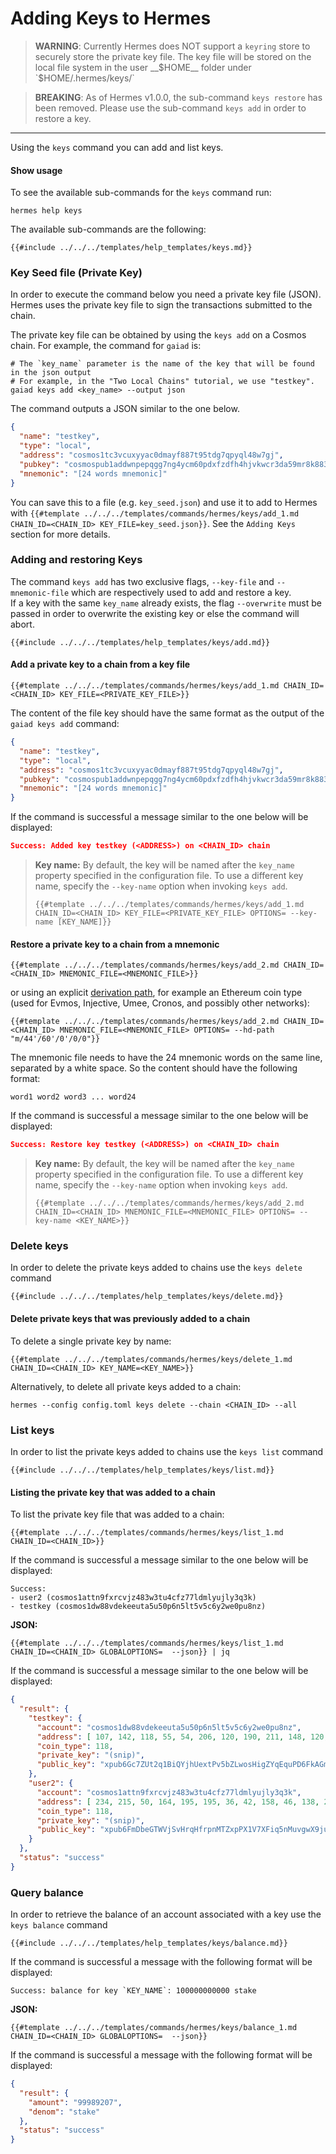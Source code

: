 # Adding Keys to Hermes

> __WARNING__: Currently Hermes does NOT support a `keyring` store to securely
> store the private key file. The key file will be stored on the local file system
> in the user __$HOME__ folder under `$HOME/.hermes/keys/`

> __BREAKING__: As of Hermes v1.0.0, the sub-command `keys restore` has been removed.
> Please use the sub-command `keys add` in order to restore a key.

---

Using the `keys` command you can add and list keys. 

#### Show usage

To see the available sub-commands for the `keys` command run:

```shell
hermes help keys
```

The available sub-commands are the following:

```shell
{{#include ../../../templates/help_templates/keys.md}}
```

### Key Seed file (Private Key)

In order to execute the command below you need a private key file (JSON). Hermes uses the private key file to sign the transactions submitted to the chain.

The private key file can be obtained by using the `keys add` on a Cosmos chain. For example, the command for `gaiad` is:

```shell
# The `key_name` parameter is the name of the key that will be found in the json output
# For example, in the "Two Local Chains" tutorial, we use "testkey".
gaiad keys add <key_name> --output json
```

The command outputs a JSON similar to the one below. 

```json
{
  "name": "testkey",
  "type": "local",
  "address": "cosmos1tc3vcuxyyac0dmayf887t95tdg7qpyql48w7gj",
  "pubkey": "cosmospub1addwnpepqgg7ng4ycm60pdxfzdfh4hjvkwcr3da59mr8k883vsstx60ruv7kur4525u",
  "mnemonic": "[24 words mnemonic]"
}
```

You can save this to a file (e.g. `key_seed.json`) and use it to add to Hermes with `{{#template ../../../templates/commands/hermes/keys/add_1.md CHAIN_ID=<CHAIN_ID> KEY_FILE=key_seed.json}}`. See the `Adding Keys` section for more details.

### Adding and restoring Keys

The command `keys add` has two exclusive flags, `--key-file` and `--mnemonic-file` which are respectively used to add and restore a key.  
If a key with the same `key_name` already exists, the flag `--overwrite` must be passed in order to overwrite the existing key or else the command will abort.

```shell
{{#include ../../../templates/help_templates/keys/add.md}}
```

#### Add a private key to a chain from a key file

```shell
{{#template ../../../templates/commands/hermes/keys/add_1.md CHAIN_ID=<CHAIN_ID> KEY_FILE=<PRIVATE_KEY_FILE>}}
```

The content of the file key should have the same format as the output of the `gaiad keys add` command:

```json
{
  "name": "testkey",
  "type": "local",
  "address": "cosmos1tc3vcuxyyac0dmayf887t95tdg7qpyql48w7gj",
  "pubkey": "cosmospub1addwnpepqgg7ng4ycm60pdxfzdfh4hjvkwcr3da59mr8k883vsstx60ruv7kur4525u",
  "mnemonic": "[24 words mnemonic]"
}
```

If the command is successful a message similar to the one below will be displayed:

```json
Success: Added key testkey (<ADDRESS>) on <CHAIN_ID> chain
```

> **Key name:**
> By default, the key will be named after the `key_name` property specified in the configuration file.
> To use a different key name, specify the `--key-name` option when invoking `keys add`.
>
> ```
> {{#template ../../../templates/commands/hermes/keys/add_1.md CHAIN_ID=<CHAIN_ID> KEY_FILE=<PRIVATE_KEY_FILE> OPTIONS= --key-name [KEY_NAME]}}
> ```

#### Restore a private key to a chain from a mnemonic

```shell
{{#template ../../../templates/commands/hermes/keys/add_2.md CHAIN_ID=<CHAIN_ID> MNEMONIC_FILE=<MNEMONIC_FILE>}}
```

or using an explicit [derivation path](https://github.com/satoshilabs/slips/blob/master/slip-0044.md), for example
an Ethereum coin type (used for Evmos, Injective, Umee, Cronos, and
possibly other networks):

```shell
{{#template ../../../templates/commands/hermes/keys/add_2.md CHAIN_ID=<CHAIN_ID> MNEMONIC_FILE=<MNEMONIC_FILE> OPTIONS= --hd-path "m/44'/60'/0'/0/0"}}
```

The mnemonic file needs to have the 24 mnemonic words on the same line, separated by a white space. So the content should have the following format:
```
word1 word2 word3 ... word24
```

If the command is successful a message similar to the one below will be displayed:

```json
Success: Restore key testkey (<ADDRESS>) on <CHAIN_ID> chain
```

> **Key name:**
> By default, the key will be named after the `key_name` property specified in the configuration file.
> To use a different key name, specify the `--key-name` option when invoking `keys add`.
>
> ```
> {{#template ../../../templates/commands/hermes/keys/add_2.md CHAIN_ID=<CHAIN_ID> MNEMONIC_FILE=<MNEMONIC_FILE> OPTIONS= --key-name <KEY_NAME>}}
> ```

### Delete keys

In order to delete the private keys added to chains use the `keys delete` command

```shell
{{#include ../../../templates/help_templates/keys/delete.md}}
```

#### Delete private keys that was previously added to a chain

To delete a single private key by name:

```shell
{{#template ../../../templates/commands/hermes/keys/delete_1.md CHAIN_ID=<CHAIN_ID> KEY_NAME=<KEY_NAME>}}
```

Alternatively, to delete all private keys added to a chain:

```shell
hermes --config config.toml keys delete --chain <CHAIN_ID> --all
```

### List keys

In order to list the private keys added to chains use the `keys list` command

```shell
{{#include ../../../templates/help_templates/keys/list.md}}
```

#### Listing the private key that was added to a chain

To list the private key file that was added to a chain:

```shell
{{#template ../../../templates/commands/hermes/keys/list_1.md CHAIN_ID=<CHAIN_ID>}}
```

If the command is successful a message similar to the one below will be displayed:

```
Success:
- user2 (cosmos1attn9fxrcvjz483w3tu4cfz77ldmlyujly3q3k)
- testkey (cosmos1dw88vdekeeuta5u50p6n5lt5v5c6y2we0pu8nz)
```

**JSON:**

```shell
{{#template ../../../templates/commands/hermes/keys/list_1.md CHAIN_ID=<CHAIN_ID> GLOBALOPTIONS=  --json}} | jq
```

If the command is successful a message similar to the one below will be displayed:

```json
{
  "result": {
    "testkey": {
      "account": "cosmos1dw88vdekeeuta5u50p6n5lt5v5c6y2we0pu8nz",
      "address": [ 107, 142, 118, 55, 54, 206, 120, 190, 211, 148, 120, 117, 58, 125, 116, 101, 49, 162, 41, 217 ],
      "coin_type": 118,
      "private_key": "(snip)",
      "public_key": "xpub6Gc7ZUt2q1BiQYjhUextPv5bZLwosHigZYqEquPD6FkAGmHDrLiBgE5Xnh8XGZp79rAXtZn1Dt3DNQHxxgCgVQqfRMfVsRiXn6mwULBnYq7"
    },
    "user2": {
      "account": "cosmos1attn9fxrcvjz483w3tu4cfz77ldmlyujly3q3k",
      "address": [ 234, 215, 50, 164, 195, 195, 36, 42, 158, 46, 138, 249, 92, 36, 94, 247, 219, 191, 147, 146 ],
      "coin_type": 118,
      "private_key": "(snip)",
      "public_key": "xpub6FmDbeGTWVjSvHrqHfrpnMTZxpPX1V7XFiq5nMuvgwX9jumt1yUuwNAUQo8Nn36unbFShg6iSjkfMBgeY49wik7rF91N2SHvarpX62ByWMf"
    }
  },
  "status": "success"
}
```
### Query balance

In order to retrieve the balance of an account associated with a key use the `keys balance` command

```shell
{{#include ../../../templates/help_templates/keys/balance.md}}
```

If the command is successful a message with the following format will be displayed:

```
Success: balance for key `KEY_NAME`: 100000000000 stake
```

**JSON:**

```shell
{{#template ../../../templates/commands/hermes/keys/balance_1.md CHAIN_ID=<CHAIN_ID> GLOBALOPTIONS=  --json}}
```

If the command is successful a message with the following format will be displayed:

```json
{
  "result": {
    "amount": "99989207",
    "denom": "stake"
  },
  "status": "success"
}
```
